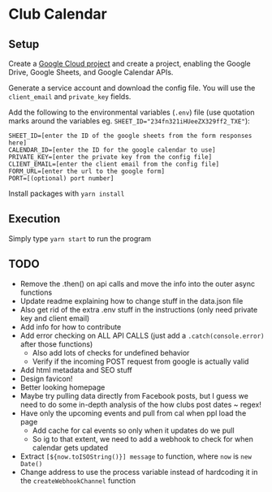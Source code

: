 # Club Calendar

## Setup

Create a [Google Cloud project](https://console.cloud.google.com/) and create a project, enabling the Google Drive, Google Sheets, and Google Calendar APIs.

Generate a service account and download the config file. You will use the `client_email` and `private_key` fields.

Add the following to the environmental variables (`.env`) file (use quotation marks around the variables eg. `SHEET_ID="234fn321iHUeeZX329ff2_TXE"`):

```
SHEET_ID=[enter the ID of the google sheets from the form responses here]
CALENDAR_ID=[enter the ID for the google calendar to use]
PRIVATE_KEY=[enter the private key from the config file]
CLIENT_EMAIL=[enter the client email from the config file]
FORM_URL=[enter the url to the google form]
PORT=[(optional) port number]
```

Install packages with `yarn install`

## Execution

Simply type `yarn start` to run the program

## TODO

- Remove the .then() on api calls and move the info into the outer async functions
- Update readme explaining how to change stuff in the data.json file
- Also get rid of the extra .env stuff in the instructions (only need private key and client email)
- Add info for how to contribute
- Add error checking on ALL API CALLS (just add a `.catch(console.error)` after those functions)
  - Also add lots of checks for undefined behavior
  - Verify if the incoming POST request from google is actually valid
- Add html metadata and SEO stuff
- Design favicon!
- Better looking homepage
- Maybe try pulling data directly from Facebook posts, but I guess we need to do some in-depth analysis of the how clubs post dates ~ regex!
- Have only the upcoming events and pull from cal when ppl load the page
  - Add cache for cal events so only when it updates do we pull
  - So ig to that extent, we need to add a webhook to check for when calendar gets updated
- Extract `[${now.toISOString()}] message` to function, where `now` is `new Date()`
- Change address to use the process variable instead of hardcoding it in the `createWebhookChannel` function